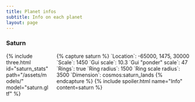 ```yaml
---
title: Planet infos
subtitle: Info on each planet
layout: page
---
```


### Saturn 
<div class="columns" markdown="1">
  <div class="column"> 
    {% include three.html id="saturn_stats" path="/assets/models/" model="saturn.gltf" %}
  </div>
  <div class="column" markdown="1">
    {% capture saturn %}
    `Location`: -65000, 1475, 30000
    `Scale`: 1450
    `Gui scale`: 10.3
    `Gui "ponder" scale`: 47
    `Rings`: true
    `Ring radius`: 1500
    `Ring scale radius`: 3500
    `Dimension`: cosmos:saturn_lands
    {% endcapture %} {% include spoiler.html name="Info" content=saturn %}
  </div>

</div>



